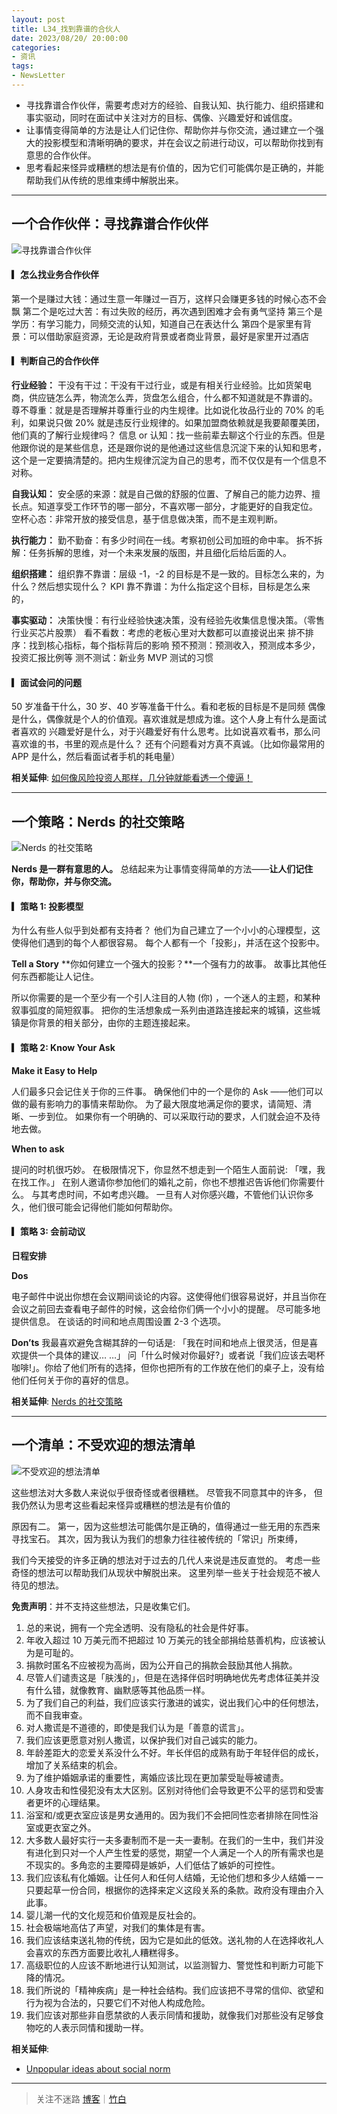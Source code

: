 ```yaml
---
layout: post
title: L34_找到靠谱的合伙人
date: 2023/08/20/ 20:00:00
categories:
- 资讯
tags:
- NewsLetter
---
```


- 寻找靠谱合作伙伴，需要考虑对方的经验、自我认知、执行能力、组织搭建和事实驱动，同时在面试中关注对方的目标、偶像、兴趣爱好和诚信度。
- 让事情变得简单的方法是让人们记住你、帮助你并与你交流，通过建立一个强大的投影模型和清晰明确的要求，并在会议之前进行动议，可以帮助你找到有意思的合作伙伴。
- 思考看起来怪异或糟糕的想法是有价值的，因为它们可能偶尔是正确的，并能帮助我们从传统的思维束缚中解脱出来。

---

## 一个合作伙伴：寻找靠谱合作伙伴

![寻找靠谱合作伙伴](https://pics.naaln.com/blog/2023-08-26-282c82.jpeg-basicBlog)

#### ▎怎么找业务合作伙伴

第一个是赚过大钱：通过生意一年赚过一百万，这样只会赚更多钱的时候心态不会飘
第二个是吃过大苦：有过失败的经历，再次遇到困难才会有勇气坚持
第三个是学历：有学习能力，同频交流的认知，知道自己在表达什么
第四个是家里有背景：可以借助家庭资源，无论是政府背景或者商业背景，最好是家里开过酒店

#### ▎判断自己的合作伙伴

**行业经验：**
干没有干过：干没有干过行业，或是有相关行业经验。比如货架电商，供应链怎么弄，物流怎么弄，货盘怎么组合，什么都不知道就是不靠谱的。
尊不尊重：就是是否理解并尊重行业的内生规律。比如说化妆品行业的 70% 的毛利，如果说只做 20% 就是违反行业规律的。如果加盟商依赖就是我要颠覆美团，他们真的了解行业规律吗？
信息 or 认知：找一些前辈去聊这个行业的东西。但是他跟你说的是某些信息，还是跟你说的是他通过这些信息沉淀下来的认知和思考，这个是一定要搞清楚的。把内生规律沉淀为自己的思考，而不仅仅是有一个信息不对称。

**自我认知：**
安全感的来源：就是自己做的舒服的位置、了解自己的能力边界、擅长点。知道享受工作环节的哪一部分，不喜欢哪一部分，才能更好的自我定位。
空杯心态：非常开放的接受信息，基于信息做决策，而不是主观判断。

**执行能力：**
勤不勤奋：有多少时间在一线。考察初创公司加班的命中率。
拆不拆解：任务拆解的思维，对一个未来发展的版图，并且细化后给后面的人。

**组织搭建：**
组织靠不靠谱：层级 -1，-2 的目标是不是一致的。目标怎么来的，为什么？然后想实现什么？
KPI 靠不靠谱：为什么指定这个目标，目标是怎么来的，

**事实驱动：**
决策快慢：有行业经验快速决策，没有经验先收集信息慢决策。（零售行业买芯片股票）
看不看数：考虑的老板心里对大数都可以直接说出来
排不排序：找到核心指标，每个指标背后的影响
预不预测：预测收入，预测成本多少，投资汇报比例等
测不测试：新业务 MVP 测试的习惯

#### ▎面试会问的问题

50 岁准备干什么，30 岁、40 岁等准备干什么。看和老板的目标是不是同频
偶像是什么，偶像就是个人的价值观。喜欢谁就是想成为谁。这个人身上有什么是面试者喜欢的
兴趣爱好是什么，对于兴趣爱好有什么思考。比如说喜欢看书，那么问喜欢谁的书，书里的观点是什么？
还有个问题看对方真不真诚。（比如你最常用的 APP 是什么，然后看面试者手机的耗电量）

**相关延伸**:
[如何像风险投资人那样，几分钟就能看透一个傻逼！](https://www.xiaoyuzhoufm.com/episode/647f2d3a5ed4bd1a4637fa4a)

---

## 一个策略：Nerds 的社交策略

![Nerds 的社交策略](https://pics.naaln.com/blog/2023-08-26-a9c93d.jpeg-basicBlog)

**Nerds 是一群有意思的人。** 总结起来为让事情变得简单的方法——**让人们记住你，帮助你，并与你交流。**

#### ▎策略 1: 投影模型

为什么有些人似乎到处都有支持者？
他们为自己建立了一个小小的心理模型，这使得他们遇到的每个人都很容易。
每个人都有一个「投影」，并活在这个投影中。

**Tell a Story**
**你如何建立一个强大的投影？**一个强有力的故事。
故事比其他任何东西都能让人记住。

所以你需要的是一个至少有一个引人注目的人物 (你) ，一个迷人的主题，和某种叙事弧度的简短叙事。
把你的生活想象成一系列由道路连接起来的城镇，这些城镇是你背景的相关部分，由你的主题连接起来。

#### ▎策略 2: Know Your Ask

**Make it Easy to Help**

人们最多只会记住关于你的三件事。
确保他们中的一个是你的 Ask ——他们可以做的最有影响力的事情来帮助你。
为了最大限度地满足你的要求，请简短、清晰、一步到位。
如果你有一个明确的、可以采取行动的要求，人们就会迫不及待地去做。

**When to ask**

提问的时机很巧妙。
在极限情况下，你显然不想走到一个陌生人面前说: 「嘿，我在找工作。」
在别人邀请你参加他们的婚礼之前，你也不想推迟告诉他们你需要什么。
与其考虑时间，不如考虑兴趣。
一旦有人对你感兴趣，不管他们认识你多久，他们很可能会记得他们能如何帮助你。

#### ▎策略 3: 会前动议

**日程安排**

**Dos**

电子邮件中说出你想在会议期间谈论的内容。这使得他们很容易说好，并且当你在会议之前回去查看电子邮件的时候，这会给你们俩一个小小的提醒。
尽可能多地提供信息。
在谈话的时间和地点周围设置 2-3 个选项。

**Don’ts**
我最喜欢避免含糊其辞的一句话是: 「我在时间和地点上很灵活，但是喜欢提供一个具体的建议… …」
问「什么时候对你最好?」或者说「我们应该去喝杯咖啡!」。你给了他们所有的选择，但你也把所有的工作放在他们的桌子上，没有给他们任何关于你的喜好的信息。

**相关延伸**:
[Nerds 的社交策略](https://xiaobot.net/post/1d5cb03f-4158-41f7-9c27-4c9bde08c58e)

---

## 一个清单：不受欢迎的想法清单

![不受欢迎的想法清单](https://pics.naaln.com/blog/2023-08-26-ce606f.jpeg-basicBlog)

这些想法对大多数人来说似乎很奇怪或者很糟糕。
尽管我不同意其中的许多，
但我仍然认为思考这些看起来怪异或糟糕的想法是有价值的

原因有二。
第一，因为这些想法可能偶尔是正确的，值得通过一些无用的东西来寻找宝石。
其次，因为我认为我们的想象力往往被传统的「常识」所束缚，

我们今天接受的许多正确的想法对于过去的几代人来说是违反直觉的。
考虑一些奇怪的想法可以帮助我们从现状中解脱出来。
这里列举一些关于社会规范不被人待见的想法。

**免责声明**：并不支持这些想法，只是收集它们。

1. 总的来说，拥有一个完全透明、没有隐私的社会是件好事。
2. 年收入超过 10 万美元而不把超过 10 万美元的钱全部捐给慈善机构，应该被认为是可耻的。
3. 捐款时匿名不应被视为高尚，因为公开自己的捐款会鼓励其他人捐款。
4. 尽管人们谴责这是「肤浅的」，但是在选择伴侣时明确地优先考虑体征美并没有什么错，就像教育、幽默感等其他品质一样。
5. 为了我们自己的利益，我们应该实行激进的诚实，说出我们心中的任何想法，而不自我审查。
6. 对人撒谎是不道德的，即使是我们认为是「善意的谎言」。
7. 我们应该更愿意对别人撒谎，以保护我们对自己诚实的能力。
8. 年龄差距大的恋爱关系没什么不好。年长伴侣的成熟有助于年轻伴侣的成长，增加了关系结束的机会。
9. 为了维护婚姻承诺的重要性，离婚应该比现在更加蒙受耻辱被谴责。
10. 人身攻击和性侵犯没有太大区别。区别对待他们会导致更不公平的惩罚和受害者更坏的心理结果。
11. 浴室和/或更衣室应该是男女通用的。因为我们不会把同性恋者排除在同性浴室或更衣室之外。
12. 大多数人最好实行一夫多妻制而不是一夫一妻制。在我们的一生中，我们并没有进化到只对一个人产生性爱的感觉，期望一个人满足一个人的所有需求也是不现实的。多角恋的主要障碍是嫉妒，人们低估了嫉妒的可控性。
13. 我们应该私有化婚姻。让任何人和任何人结婚，无论他们想和多少人结婚ーー只要起草一份合同，根据你的选择来定义这段关系的条款。政府没有理由介入此事。
14. 婴儿潮一代的文化规范和价值观是反社会的。
15. 社会极端地高估了声望，对我们的集体是有害。
16. 我们应该结束送礼物的传统，因为它是如此的低效。送礼物的人在选择收礼人会喜欢的东西方面要比收礼人糟糕得多。
17. 高级职位的人应该不断地进行认知测试，以监测智力、警觉性和判断力可能下降的情况。
18. 我们所说的「精神疾病」是一种社会结构。我们应该把不寻常的信仰、欲望和行为视为合法的，只要它们不对他人构成危险。
19. 我们应该对那些非自愿禁欲的人表示同情和援助，就像我们对那些没有足够食物吃的人表示同情和援助一样。

**相关延伸**:
- [Unpopular ideas about social norm](https://juliagalef.com/2017/08/23/unpopular-ideas-about-social-norms/)

---

> 关注不迷路 [博客](https://blog.naaln.com/)｜[竹白](https://space.zhubai.love/)
